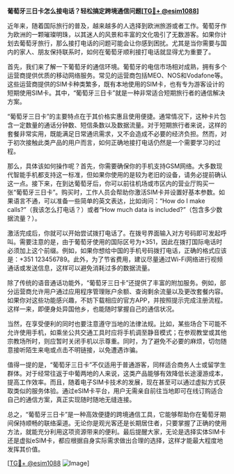 **葡萄牙三日卡怎么接电话？轻松搞定跨境通信问题[[TG💪+ @esim1088](https://t.me/s/esim1088)]**

近年来，随着国际旅行的普及，越来越多的人选择到欧洲旅游或者工作。葡萄牙作为欧洲的一颗璀璨明珠，以其迷人的风景和丰富的文化吸引了无数游客。如果你计划去葡萄牙旅行，那么接打电话的问题可能会让你感到困扰。尤其是当你需要与国内的家人、朋友保持联系时，如何在葡萄牙顺利接打电话就显得尤为重要了。

首先，我们来了解一下葡萄牙的通信环境。葡萄牙的电信市场相对成熟，拥有多个运营商提供优质的移动网络服务。常见的运营商包括MEO、NOS和Vodafone等。这些运营商提供的SIM卡种类繁多，既有本地使用的SIM卡，也有专为游客设计的短期使用SIM卡。其中，“葡萄牙三日卡”就是一种非常适合短期旅行者的通信解决方案。

“葡萄牙三日卡”的主要特点在于其价格实惠且使用便捷。通常情况下，这种卡片包含一定数量的通话分钟数、短信条数以及数据流量。对于短期旅行者来说，这样的套餐非常实用，既能满足日常通讯需求，又不会造成不必要的经济负担。然而，对于初次接触此类产品的用户而言，如何正确地接打电话仍然是一个需要学习的过程。

那么，具体该如何操作呢？首先，你需要确保你的手机支持GSM网络。大多数现代智能手机都支持这一标准，但如果你使用的是较为老旧的设备，请务必提前确认这一点。接下来，在到达葡萄牙后，你可以前往机场或市区内的营业厅购买一张“葡萄牙三日卡”。购买时，工作人员会帮助你激活SIM卡并设置好基本参数。如果语言不通，可以准备一些简单的英文表达，比如询问：“How do I make calls?”（我该怎么打电话？）或者“How much data is included?”（包含多少数据流量？）。

激活完成后，你就可以开始尝试拨打电话了。在拨号界面输入对方号码即可发起呼叫。需要注意的是，由于葡萄牙使用的国际区号为+351，因此在拨打国际电话时必须加上这个前缀。例如，如果你想给中国的手机号码拨打电话，正确的格式应该是：+351 123456789。此外，为了节省费用，建议尽量通过Wi-Fi网络进行视频通话或发送信息，这样可以避免消耗过多的数据流量。

除了传统的语音通话功能外，“葡萄牙三日卡”还提供了丰富的附加服务。例如，部分运营商允许用户通过应用程序管理账户余额、查询剩余流量以及更改套餐内容。如果你对这些功能感兴趣，不妨下载相应的官方APP，并按照提示完成注册流程。这样一来，即便身处异国他乡，也能随时掌握自己的通信状况。

当然，在享受便利的同时也要注意遵守当地的法律法规。比如，某些场合下可能不允许使用手机，如乘坐公共交通工具时应将手机调至静音模式；在参观教堂或其他宗教场所时，则应暂时关闭手机以示尊重。同时，为了避免不必要的麻烦，切勿随意接听陌生来电或点击不明链接，以免遭遇诈骗。

值得一提的是，“葡萄牙三日卡”不仅适用于普通游客，同样适合商务人士或留学生群体。对于经常往返于中葡两地的人来说，这类产品能够有效降低长途漫游成本，提高工作效率。而且，随着电子SIM卡技术的发展，现在甚至可以通过虚拟方式获取类似的服务体验。通过eSIM卡平台，用户无需亲自前往当地即可在线订购适合自己的通信方案，真正实现随时随地无缝连接。

总之，“葡萄牙三日卡”是一种高效便捷的跨境通信工具，它能够帮助你在葡萄牙期间保持顺畅的联络渠道。无论你是观光客还是长期居住者，只要掌握了正确的使用方法，就能充分利用这项资源带来的便利。最后提醒大家，无论是选择实体SIM卡还是虚拟eSIM卡，都应根据自身实际需求做出合理的选择，这样才能最大程度地发挥其价值。

[[TG💪+ @esim1088](https://t.me/s/esim1088) ![Image](https://i.postimg.cc/4NQfJmqS/Snipaste-2025-05-13-00-14-12.png)]